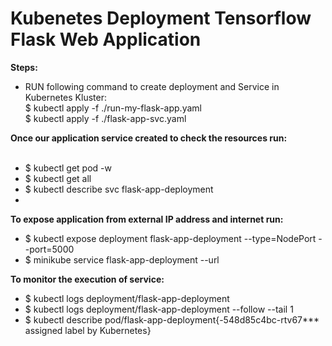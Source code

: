 # Kubenetes Deployment Tensorflow Flask Web Application
**Steps:**  <br>
- RUN following command to create deployment and Service in Kubernetes Kluster: <br>
$ kubectl apply -f ./run-my-flask-app.yaml <br>
$ kubectl apply -f ./flask-app-svc.yaml <br>

**Once our application service created to check the resources run:**  
<br>
- $ kubectl get pod -w <br>
- $ kubectl get all <br>
- $ kubectl describe svc flask-app-deployment <br>
- 
**To expose application from external IP address and internet run:**  <br>
- $ kubectl expose deployment flask-app-deployment --type=NodePort --port=5000 <br>
- $ minikube service flask-app-deployment --url <br>

**To monitor the execution of service:**  <br>
- $ kubectl logs deployment/flask-app-deployment<br>
- $ kubectl logs deployment/flask-app-deployment --follow --tail 1<br>
- $ kubectl describe pod/flask-app-deployment{-548d85c4bc-rtv67*** assigned label by Kubernetes}<br>
<br>
<br>
<br>

